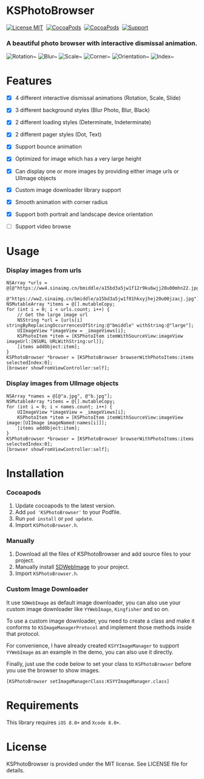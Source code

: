 KSPhotoBrowser
==============
[![License MIT](https://img.shields.io/badge/license-MIT-green.svg?style=flat)](https://raw.githubusercontent.com/skx926/KSPhotoBrowser/master/LICENSE)&nbsp;
[![CocoaPods](http://img.shields.io/cocoapods/v/KSPhotoBrowser.svg?style=flat)](http://cocoapods.org/?q=KSPhotoBrowser)&nbsp;
[![CocoaPods](http://img.shields.io/cocoapods/p/KSPhotoBrowser.svg?style=flat)](http://cocoapods.org/?q=KSPhotoBrowser)&nbsp;
[![Support](https://img.shields.io/badge/support-iOS%208.0%2B%20-blue.svg?style=flat)](https://www.apple.com/nl/ios/)&nbsp;

### A beautiful photo browser with interactive dismissal animation.

![Rotation~](https://raw.github.com/skx926/KSPhotoBrowser/master/Images/Rotation.gif)
![Blur~](https://raw.github.com/skx926/KSPhotoBrowser/master/Images/Blur.gif)
![Scale~](https://raw.github.com/skx926/KSPhotoBrowser/master/Images/Scale.gif)
![Corner~](https://raw.github.com/skx926/KSPhotoBrowser/master/Images/Corner.gif)
![Orientation~](https://raw.github.com/skx926/KSPhotoBrowser/master/Images/Orientation.gif)
![Index~](https://raw.github.com/skx926/KSPhotoBrowser/master/Images/Index.png)


Features
==============
- [x] 4 different interactive dismissal animations (Rotation, Scale, Slide)
- [x] 3 different background styles (Blur Photo, Blur, Black)
- [x] 2 different loading styles (Determinate, Indeterminate)
- [x] 2 different pager styles (Dot, Text)
- [x] Support bounce animation
- [x] Optimized for image which has a very large height
- [x] Can display one or more images by providing either image urls or UIImage objects
- [x] Custom image downloader library support
- [x] Smooth animation with corner radius
- [x] Support both portrait and landscape device orientation
- [ ] Support video browse


Usage
==============
### Display images from urls
```objc
NSArray *urls = @[@"https://ww4.sinaimg.cn/bmiddle/a15bd3a5jw1f12r9ku6wjj20u00mhn22.jpg",
                  @"https://ww2.sinaimg.cn/bmiddle/a15bd3a5jw1f01hkxyjhej20u00jzacj.jpg"];
NSMutableArray *items = @[].mutableCopy;
for (int i = 0; i < urls.count; i++) {
    // Get the large image url
    NSString *url = [urls[i] stringByReplacingOccurrencesOfString:@"bmiddle" withString:@"large"];
    UIImageView *imageView = _imageViews[i];
    KSPhotoItem *item = [KSPhotoItem itemWithSourceView:imageView imageUrl:[NSURL URLWithString:url]];
    [items addObject:item];
}
KSPhotoBrowser *browser = [KSPhotoBrowser browserWithPhotoItems:items selectedIndex:0];
[browser showFromViewController:self];
```

### Display images from UIImage objects
```objc
NSArray *names = @[@"a.jpg", @"b.jpg"];
NSMutableArray *items = @[].mutableCopy;
for (int i = 0; i < names.count; i++) {
    UIImageView *imageView = _imageViews[i];
    KSPhotoItem *item = [KSPhotoItem itemWithSourceView:imageView image:[UIImage imageNamed:names[i]]];
    [items addObject:item];
}
KSPhotoBrowser *browser = [KSPhotoBrowser browserWithPhotoItems:items selectedIndex:0];
[browser showFromViewController:self];
```

Installation
==============
### Cocoapods
1. Update cocoapods to the latest version.
2. Add `pod 'KSPhotoBrowser'` to your Podfile.
3. Run `pod install` or `pod update`.
4. Import `KSPhotoBrowser.h`.


### Manually
1. Download all the files of KSPhotoBrowser and add source files to your project.
2. Manually install [SDWebImage](https://github.com/rs/SDWebImage) to your project.
3. Import `KSPhotoBrowser.h`.

### Custom Image Downloader
It use `SDWebImage` as default image downloader, you can also use your custom image downloader like `YYWebImage`, `Kingfisher` and so on.

To use a custom image downloader, you need to create a class and make it conforms to `KSImageManagerProtocol` and implement those methods inside that protocol.

For convenience, I have already created `KSYYImageManager` to support `YYWebImage` as an example in the demo, you can also use it directly.

Finally, just use the code below to set your class to `KSPhotoBrowser` before you use the browser to show images.

```objc
[KSPhotoBrowser setImageManagerClass:KSYYImageManager.class]
```

Requirements
==============
This library requires `iOS 8.0+` and `Xcode 8.0+`.


License
==============
KSPhotoBrowser is provided under the MIT license. See LICENSE file for details.
